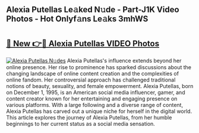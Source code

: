 ## Alexia Putellas Le𝚊ked N𝚞de - Part-J1K Video Photos - Hot Onlyf𝚊ns Le𝚊ks 3mhWS

# <h2><a href="http://ab17557.deff.icu/?id=Alexia+Putellas">🔗 New 👉🔴 Alexia Putellas VIDEO Photos</a></h2>

[![Alexia Putellas N𝚞des](https://i.imgur.com/rIISA9y.gif)](http://ab17557.deff.icu/?id=Alexia+Putellas)
Alexia Putellas's influence extends beyond her online presence. Her rise to prominence has sparked discussions about the changing landscape of online content creation and the complexities of online fandom. Her controversial approach has challenged traditional notions of beauty, sexuality, and female empowerment. Alexia Putellas, born on December 1, 1995, is an American social media influencer, gamer, and content creator known for her entertaining and engaging presence on various platforms. With a large following and a diverse range of content, Alexia Putellas has carved out a unique niche for herself in the digital world. This article explores the journey of Alexia Putellas, from her humble beginnings to her current status as a social media sensation.
